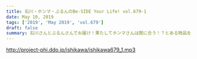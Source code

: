 ```yaml
---
title: 石川・ホンマ・ぶるんのBe-SIDE Your Life! vol.679-1
date: May 10, 2019
tags: ['2019', 'May 2019', 'vol.679']
draft: false
summary: 石川さんとぶるんさんでお届け！果たしてホンマさんは間に合う！？とある物品をめぐってハプニング。MIURA
---
```


http://project-phi.ddo.jp/ishikawa/ishikawa679_1.mp3
